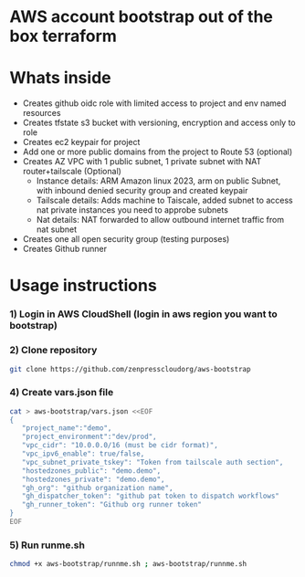 # AWS account bootstrap out of the box terraform

# Whats inside

- Creates github oidc role with limited access to project and env named resources
- Creates tfstate s3 bucket with versioning, encryption and access only to role
- Creates ec2 keypair for project
- Add one or more public domains from the project to Route 53 (optional)
- Creates AZ VPC with 1 public subnet, 1 private subnet with NAT router+tailscale (Optional)
    - Instance details: ARM Amazon linux 2023, arm on public Subnet, with inbound denied security group and created keypair
    - Tailscale details: Adds machine to Taiscale, added subnet to access nat private instances you need to approbe subnets
    - Nat details: NAT forwarded to allow outbound internet traffic from nat subnet
- Creates one all open security group (testing purposes)
- Creates Github runner

# Usage instructions

### 1) Login in AWS CloudShell (login in aws region you want to bootstrap)

### 2) Clone repository

```bash
git clone https://github.com/zenpresscloudorg/aws-bootstrap
```

### 4) Create vars.json file
```bash
cat > aws-bootstrap/vars.json <<EOF
{
   "project_name":"demo",
   "project_environment":"dev/prod",
   "vpc_cidr": "10.0.0.0/16 (must be cidr format)", 
   "vpc_ipv6_enable": true/false,
   "vpc_subnet_private_tskey": "Token from tailscale auth section",
   "hostedzones_public": "demo.demo",
   "hostedzones_private": "demo.demo",
   "gh_org": "github organization name",
   "gh_dispatcher_token": "github pat token to dispatch workflows"
   "gh_runner_token": "Github org runner token"
}
EOF
```

### 5) Run runme.sh

```bash
chmod +x aws-bootstrap/runnme.sh ; aws-bootstrap/runnme.sh
```